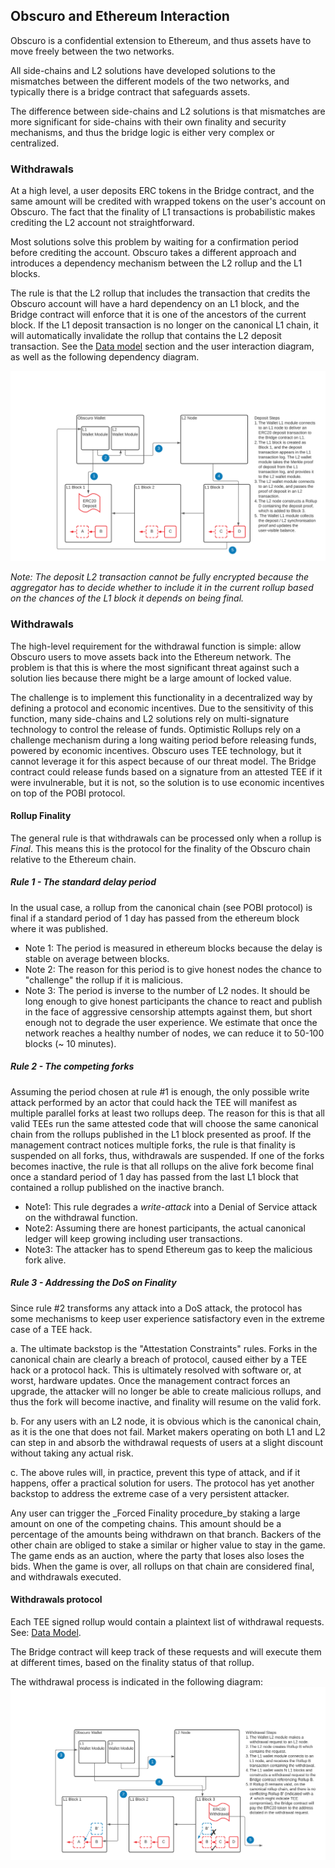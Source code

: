 ## Obscuro and Ethereum Interaction

Obscuro is a confidential extension to Ethereum, and thus assets have to move freely between the two networks.

All side-chains and L2 solutions have developed solutions to the mismatches between the different models of the two networks, and typically there is a bridge contract that safeguards assets.

The difference between side-chains and L2 solutions is that mismatches are more significant for side-chains with their own finality and security mechanisms, and thus the bridge logic is either very complex or centralized.

### Withdrawals

At a high level, a user deposits ERC tokens in the Bridge contract, and the same amount will be credited with wrapped tokens on the user's account on Obscuro. The fact that the finality of L1 transactions is probabilistic makes crediting the L2 account not straightforward.

Most solutions solve this problem by waiting for a confirmation period before crediting the account. Obscuro takes a different approach and introduces a dependency mechanism between the L2 rollup and the L1 blocks.

The rule is that the L2 rollup that includes the transaction that credits the Obscuro account will have a hard dependency on an L1 block, and the Bridge contract will enforce that it is one of the ancestors of the current block.
If the L1 deposit transaction is no longer on the canonical L1 chain, it will automatically invalidate the rollup that contains the L2 deposit transaction. See the [Data model](./appendix#data-model) section and the user interaction diagram, as well as the following dependency diagram.

![deposit process](../images/deposit-process.png)

_Note: The deposit L2 transaction cannot be fully encrypted because the aggregator has to decide whether to include it in the current rollup based on the chances of the L1 block it depends on being final._

### Withdrawals
The high-level requirement for the withdrawal function is simple: allow Obscuro users to move assets back into the Ethereum network. The problem is that this is where the most significant threat against such a solution lies because there might be a large amount of locked value.

The challenge is to implement this functionality in a decentralized way by defining a protocol and economic incentives.
Due to the sensitivity of this function, many side-chains and L2 solutions rely on multi-signature technology to control the release of funds. Optimistic Rollups rely on a challenge mechanism during a long waiting period before releasing funds, powered by economic incentives.
Obscuro uses TEE technology, but it cannot leverage it for this aspect because of our threat model. The Bridge contract could release funds based on a signature from an attested TEE if it were invulnerable, but it is not, so the solution is to use economic incentives on top of the POBI protocol.

#### Rollup Finality

The general rule is that withdrawals can be processed only when a rollup is _Final_. This means this is the protocol for the finality of the Obscuro chain relative to the Ethereum chain.

##### Rule 1 - The standard delay period
In the usual case, a rollup from the canonical chain (see POBI protocol) is final if a standard period of 1 day has passed from the ethereum block where it was published.
- Note 1: The period is measured in ethereum blocks because the delay is stable on average between blocks.
- Note 2: The reason for this period is to give honest nodes the chance to "challenge" the rollup if it is malicious.
- Note 3: The period is inverse to the number of L2 nodes. It should be long enough to give honest participants the chance to react and publish in the face of aggressive censorship attempts against them, but short enough not to degrade the user experience. We estimate that once the network reaches a healthy number of nodes, we can reduce it to 50-100 blocks (~ 10 minutes).

##### Rule 2 - The competing forks

Assuming the period chosen at rule #1 is enough, the only possible write attack performed by an actor that could hack the TEE will manifest as multiple parallel forks at least two rollups deep. The reason for this is that all valid TEEs run the same attested code that will choose the same canonical chain from the rollups published in the L1 block presented as proof. If the management contract notices multiple forks, the rule is that finality is suspended on all forks, thus, withdrawals are suspended. If one of the forks becomes inactive, the rule is that all rollups on the alive fork become final once a standard period of 1 day has passed from the last L1 block that contained a rollup published on the inactive branch.

- Note1: This rule degrades a _write-attack_ into a Denial of Service attack on the withdrawal function.
- Note2: Assuming there are honest participants, the actual canonical ledger will keep growing including user transactions.
- Note3: The attacker has to spend Ethereum gas to keep the malicious fork alive.

##### Rule 3 - Addressing the DoS on Finality

Since rule #2 transforms any attack into a DoS attack, the protocol has some mechanisms to keep user experience satisfactory even in the extreme case of a TEE hack.

a. The ultimate backstop is the "Attestation Constraints" rules. Forks in the canonical chain are clearly a breach of protocol, caused either by a TEE hack or a protocol hack. This is ultimately resolved with software or, at worst, hardware updates. Once the management contract forces an upgrade, the attacker will no longer be able to create malicious rollups, and thus the fork will become inactive, and finality will resume on the valid fork.

b. For any users with an L2 node, it is obvious which is the canonical chain, as it is the one that does not fail. Market makers operating on both L1 and L2 can step in and absorb the withdrawal requests of users at a slight discount without taking any actual risk.

c. The above rules will, in practice, prevent this type of attack, and if it happens, offer a practical solution for users.
The protocol has yet another backstop to address the extreme case of a very persistent attacker.

Any user can trigger the _Forced Finality procedure_by staking a large amount on one of the competing chains. This amount should be a percentage of the amounts being withdrawn on that branch. Backers of the other chain are obliged to stake a similar or higher value to stay in the game. The game ends as an auction, where the party that loses also loses the bids. When the game is over, all rollups on that chain are considered final, and withdrawals executed.

#### Withdrawals protocol

Each TEE signed rollup would contain a plaintext list of withdrawal requests. See: [Data Model](./appendix#data-model).

The Bridge contract will keep track of these requests and will execute them at different times, based on the finality status of that rollup.

The withdrawal process is indicated in the following diagram:
![withdrawal process](./images/withdrawal-process.png)

